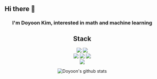 <h2> Hi there 👋 </h2>
<div align="center">
    <h3>I'm Doyoon Kim, interested in math and machine learning<h3>

<!--
**cosmos1030/cosmos1030** is a ✨ _special_ ✨ repository because its `README.md` (this file) appears on your GitHub profile.

Here are some ideas to get you started:

- 🔭 I’m currently working on ...
- 🌱 I’m currently learning ...
- 👯 I’m looking to collaborate on ...
- 🤔 I’m looking for help with ...
- 💬 Ask me about ...
- 📫 How to reach me: ...
- 😄 Pronouns: ...
- ⚡ Fun fact: ...
-->

<h2> Stack </h2>
<img src="https://img.shields.io/badge/ python-3776AB?style=for-the-badge&logo=Python&logoColor=black">
<img src="https://img.shields.io/badge/ javascript-F7DF1E?style=for-the-badge&logo=JavaScript&logoColor=black">
<!-- <img src="https://img.shields.io/badge/ c-A8B9CC?style=for-the-badge&logo=C&logoColor=black">
<img src="https://img.shields.io/badge/C++-00599C?style=for-the-badge&logo=Cplusplus&logoColor=black"> -->
<br>
<img src="https://img.shields.io/badge/pandas-150458?style=for-the-badge&logo=pandas&logoColor=black">
<img src="https://img.shields.io/badge/numpy-013243?style=for-the-badge&logo=NumPy&logoColor=black">
<img src="https://img.shields.io/badge/scikitlearn-F7931E?style=for-the-badge&logo=scikit-learn&logoColor=black">
<br>
<img src="https://img.shields.io/badge/ django-092E20?style=for-the-badge&logo=Django&logoColor=black">

![Doyoon's github stats](https://github-readme-stats.vercel.app/api?username=cosmos1030&show_icons=true&theme=tokyonight)